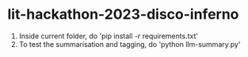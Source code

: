 # lit-hackathon-2023-disco-inferno

1. Inside current folder, do 'pip install -r requirements.txt'
2. To test the summarisation and tagging, do 'python llm-summary.py'